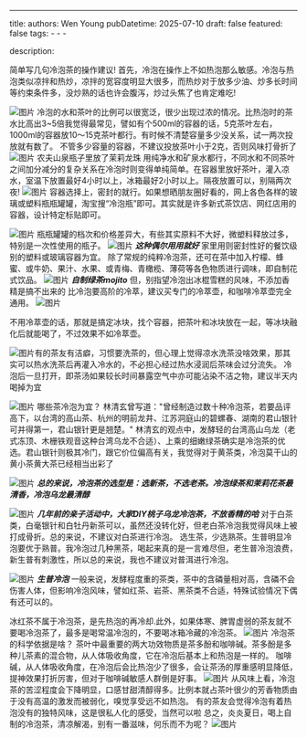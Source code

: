 ---
title: 
authors: Wen Young
pubDatetime: 2025-07-10
draft: false
featured: false
tags: 
    - 
    - 
    - 

description: 


  简单写几句冷泡茶的操作建议!
首先，冷泡在操作上不如热泡那么敏感。冷泡与热泡类似凉拌和热炒，凉拌的宽容度明显大很多，而热炒对于放多少油、炒多长时间等约束条件多，没炒熟的话也许会腹泻，炒过头焦了也肯定难吃!
  
![图片](img/1.jpg)
冷泡的水和茶叶的比例可以很宽泛，很少出现过浓的情况。比热泡时的茶水比高出3~5倍我觉得最常见，譬如有个500ml的容器的话，5克茶叶左右，1000ml的容器放10～15克茶叶都行。有时候不清楚容量多少没关系，试一两次投放就有数了。
不管多少容量的容器，不建议投放茶叶小于2克，否则风味打骨折了
![图片](img/2.jpg)
农夫山泉瓶子里放了茉莉龙珠
用纯净水和矿泉水都行，不同水和不同茶叶之间加分减分的复杂关系在冷泡时则变得单纯简单。在容器里放好茶叶，灌入凉水，室温下放置最好4小时以上，冰箱最好2小时以上。隔夜放置可以，别隔两次夜!
![图片](img/3.jpg)
容器选择上，密封的就行。如果想晒朋友圈好看的，网上各色各样的玻璃或塑料瓶瓶罐罐，淘宝搜“冷泡瓶”即可。其实就是许多新式茶饮店、网红店用的容器，设计特定标贴即可。

![图片](img/4.jpg)
瓶瓶罐罐的档次和价格差异大，有些其实原料不大好，微塑料释放过多，特别是一次性使用的瓶子。
![图片](img/5.jpg)
***这种偶尔用用就好***
家里用则密封性好的餐饮级别的塑料或玻璃容器为宜。
除了常规的纯粹冷泡茶，还可在茶中加入柠檬、蜂蜜、或牛奶、果汁、水果、或青梅、青橄榄、薄荷等各色物质进行调味，即自制花式饮品。
![图片](img/6.jpg)
***自制绿茶mojito***
但，别指望冷泡出冰棍雪糕的风味，不添加香精是搞不出来的
比冷泡要高阶的冷萃，建议买专门的冷萃壶，和咖啡冷萃壶完全通用。
![图片](img/7.jpg)
  
不用冷萃壶的话，那就是搞定冰块，找个容器，把茶叶和冰块放在一起，等冰块融化后就能喝了，不过效果不如冷萃壶。
  
![图片](img/8.jpg)有的茶友有洁癖，习惯要洗茶的，但心理上觉得凉水洗茶没啥效果，那其实可以热水洗茶后再灌入冷水的，不必担心经过热水浸润后茶味会过分流失。
冷泡后一旦打开，即茶汤如果较长时间暴露空气中亦可能沾染不洁之物，建议半天内喝掉为宜
  

![图片](img/9.jpg)
  哪些茶冷泡为宜？
林清玄曾写道："曾经制造过数十种冷泡茶，若要品评高下，以台湾的高山茶、杭州的明前龙井、江苏洞庭山的碧螺春、湖南的君山银针可并得第一，君山银针更是翘楚。"
林清玄的观点中，发酵轻的台湾高山乌龙（老式冻顶、木栅铁观音这种台湾乌龙不合适）、上乘的细嫩绿茶确实是冷泡茶的优选。君山银针则极其冷门，跟它价位偏高有关，我觉得对于黄茶类，冷泡莫干山的黄小茶黄大茶已经相当出彩了
  
![图片](img/10.jpg)
***总的来说，冷泡茶的选型是：选新茶，不选老茶。冷泡绿茶和茉莉花茶最清香，冷泡乌龙最清醇***
  

![图片](img/11.jpg)
***几年前的亲子活动中，大家DIY桃子乌龙冷泡茶，不放香精的哈***
对于白茶类，白毫银针和白牡丹新茶可以，虽然还没转化好，但老白茶冷泡我觉得风味上被打成骨折。总的来说，不建议对白茶进行冷泡。
选生茶，少选熟茶。生普明显冷泡要优于熟普。我冷泡过几种黑茶，喝起来真的是一言难尽但，老生普冷泡浪费，新生普有刺激性，所以总的来说，我也不建议对普洱进行冷泡。
  

![图片](img/12.jpg)
***生普冷泡***
一般来说，发酵程度重的茶类，茶中的含磷量相对高，含磷不会伤害人体，但影响冷泡风味，譬如红茶、岩茶、黑茶类不合适，特殊试验情况下偶有还可以的。
  

冰红茶不属于冷泡茶，是先热泡的再冷却.此外，如果体寒、脾胃虚弱的茶友就不要喝冷泡茶了，最多是喝常温冷泡的，不要喝冰箱冷藏的冷泡茶。
![图片](img/13.jpg)
  冷泡茶的科学依据是啥？
茶叶中最重要的两大功效物质是茶多酚和咖啡碱。茶多酚是多种儿茶素的混合物，从人体吸收角度，它在冷泡后基本上和热泡是一样的。
咖啡碱，从人体吸收角度，在冷泡后会比热泡少了很多，会让茶汤的厚重感明显降低，提神效果打折厉害，但对于咖啡碱敏感人群倒是好事。
![图片](img/14.jpg)
从风味上看，冷泡茶的苦涩程度会下降明显，口感甘甜清醇得多。比例本就占茶叶很少的芳香物质由于没有高温的激发而被弱化，嗅觉享受远不如热泡。
有的茶友会觉得冷泡有着热泡没有的独特风味，这是很私人化的感受，当然可以啦
总之，炎炎夏日，喝上自制的冷泡茶，清凉解渴，别有一番滋味，何乐而不为呢？
![图片](img/15.jpg)

